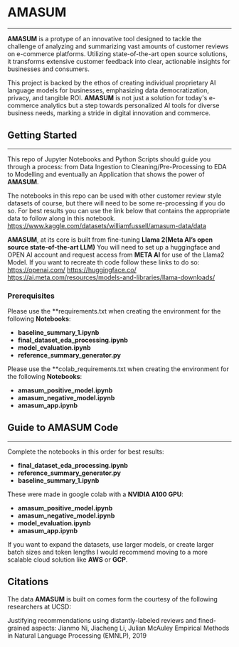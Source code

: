 # AMASUM
---
**AMASUM** is a protype of an innovative tool designed to tackle the challenge of analyzing and summarizing vast amounts of customer reviews on e-commerce platforms. Utilizing state-of-the-art open source solutions, it transforms extensive customer feedback into clear, actionable insights for businesses and consumers. 

This project is backed by the ethos of creating individual proprietary AI language models for businesses, emphasizing data democratization, privacy, and tangible ROI. **AMASUM** is not just a solution for today's e-commerce analytics but a step towards personalized AI tools for diverse business needs, marking a stride in digital innovation and commerce.


## Getting Started
---
This repo of Jupyter Notebooks and Python Scripts should guide you through a process: from Data Ingestion to Cleaning/Pre-Processing to EDA to Modelling and eventually an Application that shows the power of **AMASUM**.

The notebooks in this repo can be used with other customer review style datasets of course, but there will need to be some re-processing if you do so. For best results you can use the link below that contains the appropriate data to follow along in this notebook.
https://www.kaggle.com/datasets/williamfussell/amasum-data/data

**AMASUM**, at its core is built from fine-tuning **Llama 2(Meta AI’s open source state-of-the-art LLM)**
You will need to set up a huggingface and OPEN AI account and request access from **META AI** for use of the Llama2 Model.
If you want to recreate th code follow these links to do so:
https://openai.com/
https://huggingface.co/
https://ai.meta.com/resources/models-and-libraries/llama-downloads/

### Prerequisites
Please use the **requirements.txt when creating the environment for the following **Notebooks**:
- **baseline_summary_1.ipynb**
- **final_dataset_eda_processing.ipynb**
- **model_evaluation.ipynb**
- **reference_summary_generator.py**

Please use the **colab_requirements.txt when creating the environment for the following **Notebooks**:
- **amasum_positive_model.ipynb**
- **amasum_negative_model.ipynb**
- **amasum_app.ipynb**

## Guide to AMASUM Code
---
Complete the notebooks in this order for best results:

- **final_dataset_eda_processing.ipynb**
- **reference_summary_generator.py**
- **baseline_summary_1.ipynb**

These were made in google colab with a **NVIDIA A100 GPU**:
- **amasum_positive_model.ipynb**
- **amasum_negative_model.ipynb**
- **model_evaluation.ipynb**
- **amasum_app.ipynb**

If you want to expand the datasets, use larger models, or create larger batch sizes and token lengths I would recommend moving to a more scalable cloud solution like **AWS** or **GCP**.

## Citations
The data **AMASUM** is built on comes form the courtesy of the following researchers at UCSD:

Justifying recommendations using distantly-labeled reviews and fined-grained aspects:
Jianmo Ni, Jiacheng Li, Julian McAuley
Empirical Methods in Natural Language Processing (EMNLP), 2019





